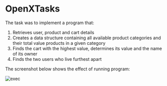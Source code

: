 # OpenXTasks
The task was to implement a program that:
1. Retrieves user, product and cart details
2. Creates a data structure containing all available product categories and their total value 
products in a given category
3. Finds the cart with the highest value, determines its value and the name of its owner
4. Finds the two users who live furthest apart

The screenshot below shows the effect of running  program:

![exec](https://user-images.githubusercontent.com/59314982/231384242-797803b9-c5fe-47bf-bb58-c683c31fffab.png)
